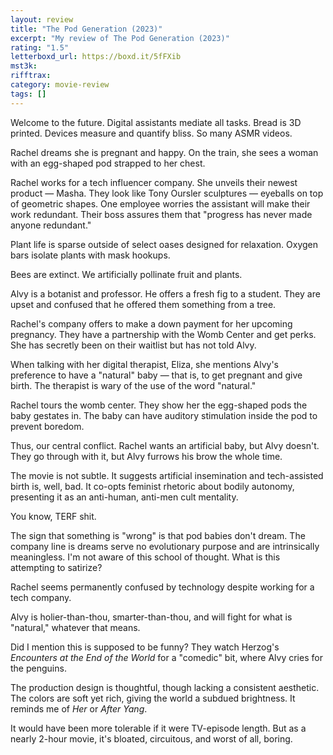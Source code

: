 ```yaml
---
layout: review
title: "The Pod Generation (2023)"
excerpt: "My review of The Pod Generation (2023)"
rating: "1.5"
letterboxd_url: https://boxd.it/5fFXib
mst3k:
rifftrax:
category: movie-review
tags: []
---
```


Welcome to the future. Digital assistants mediate all tasks. Bread is 3D printed. Devices measure and quantify bliss. So many ASMR videos.

Rachel dreams she is pregnant and happy. On the train, she sees a woman with an egg-shaped pod strapped to her chest.

Rachel works for a tech influencer company. She unveils their newest product — Masha. They look like Tony Oursler sculptures — eyeballs on top of geometric shapes. One employee worries the assistant will make their work redundant. Their boss assures them that "progress has never made anyone redundant."

Plant life is sparse outside of select oases designed for relaxation. Oxygen bars isolate plants with mask hookups.

Bees are extinct. We artificially pollinate fruit and plants.

Alvy is a botanist and professor. He offers a fresh fig to a student. They are upset and confused that he offered them something from a tree.

Rachel's company offers to make a down payment for her upcoming pregnancy. They have a partnership with the Womb Center and get perks. She has secretly been on their waitlist but has not told Alvy.

When talking with her digital therapist, Eliza, she mentions Alvy's preference to have a "natural" baby — that is, to get pregnant and give birth. The therapist is wary of the use of the word "natural."

Rachel tours the womb center. They show her the egg-shaped pods the baby gestates in. The baby can have auditory stimulation inside the pod to prevent boredom.

Thus, our central conflict. Rachel wants an artificial baby, but Alvy doesn't. They go through with it, but Alvy furrows his brow the whole time.

The movie is not subtle. It suggests artificial insemination and tech-assisted birth is, well, bad. It co-opts feminist rhetoric about bodily autonomy, presenting it as an anti-human, anti-men cult mentality.

You know, TERF shit.

The sign that something is "wrong" is that pod babies don't dream. The company line is dreams serve no evolutionary purpose and are intrinsically meaningless. I'm not aware of this school of thought. What is this attempting to satirize?

Rachel seems permanently confused by technology despite working for a tech company.

Alvy is holier-than-thou, smarter-than-thou, and will fight for what is "natural," whatever that means.

Did I mention this is supposed to be funny? They watch Herzog's <i>Encounters at the End of the World</i> for a "comedic" bit, where Alvy cries for the penguins.

The production design is thoughtful, though lacking a consistent aesthetic. The colors are soft yet rich, giving the world a subdued brightness. It reminds me of <i>Her</i> or <i>After Yang</i>.

It would have been more tolerable if it were TV-episode length. But as a nearly 2-hour movie, it's bloated, circuitous, and worst of all, boring.
